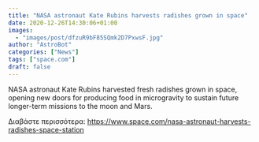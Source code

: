 ```yaml
---
title: "NASA astronaut Kate Rubins harvests radishes grown in space"
date: 2020-12-26T14:30:06+01:00
images:
  - "images/post/dfzuR9bF85SQmk2D7PxwsF.jpg"
author: "AstroBot"
categories: ["News"]
tags: ["space.com"]
draft: false
---
```


NASA astronaut Kate Rubins harvested fresh radishes grown in space, opening new doors for producing food in microgravity to sustain future longer-term missions to the moon and Mars. 

Διαβάστε περισσότερα: https://www.space.com/nasa-astronaut-harvests-radishes-space-station
